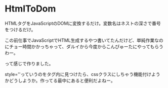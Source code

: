 # HtmlToDom
HTMLタグをJavaScriptのDOMに変換するだけ。変数名はネストの深さで番号をつけるだけ。

この前仕事でJavaScriptでHTML生成するやつ書いてたんだけど、単純作業なのにチョー時間かかっちゃって、ダルイから今度からこんぴゅーたにやってもらうわー。

って感じで作りました。

style=''っていうのをタグ内に見つけたら、cssクラスにしちゃう機能付けようかどうしようか。作ってる最中にあると便利だよねー。
